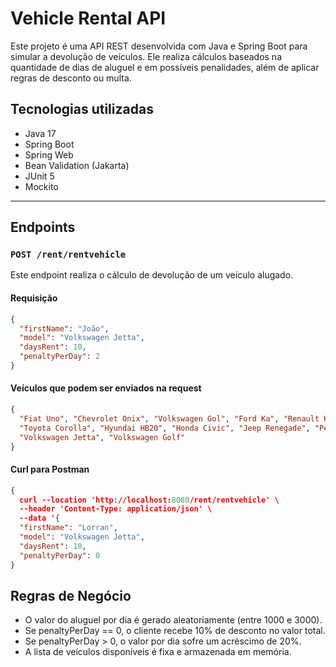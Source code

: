 # Vehicle Rental API

Este projeto é uma API REST desenvolvida com Java e Spring Boot para simular a devolução de veículos. Ele realiza cálculos baseados na quantidade de dias de aluguel e em possíveis penalidades, além de aplicar regras de desconto ou multa.

## Tecnologias utilizadas

- Java 17
- Spring Boot
- Spring Web
- Bean Validation (Jakarta)
- JUnit 5
- Mockito

---

## Endpoints

### `POST /rent/rentvehicle`

Este endpoint realiza o cálculo de devolução de um veículo alugado.

#### Requisição

```json
{
  "firstName": "João",
  "model": "Volkswagen Jetta",
  "daysRent": 10,
  "penaltyPerDay": 2
}
```
#### Veículos que podem ser enviados na request

```json
{
  "Fiat Uno", "Chevrolet Onix", "Volkswagen Gol", "Ford Ka", "Renault Kwid",
  "Toyota Corolla", "Hyundai HB20", "Honda Civic", "Jeep Renegade", "Peugeot 208",
  "Volkswagen Jetta", "Volkswagen Golf"
}
```

#### Curl para Postman
````json
{
  curl --location 'http://localhost:8080/rent/rentvehicle' \
  --header 'Content-Type: application/json' \
  --data '{
  "firstName": "Lorran",
  "model": "Volkswagen Jetta",
  "daysRent": 10,
  "penaltyPerDay": 0
}
````

## Regras de Negócio

- O valor do aluguel por dia é gerado aleatoriamente (entre 1000 e 3000).
- Se penaltyPerDay == 0, o cliente recebe 10% de desconto no valor total.
- Se penaltyPerDay > 0, o valor por dia sofre um acréscimo de 20%.
- A lista de veículos disponíveis é fixa e armazenada em memória.

